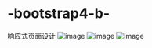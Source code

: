 # -bootstrap4-b-
响应式页面设计
![image](https://github.com/elliot51016/-bootstrap4-b-/assets/72138658/b505a747-aa96-4e96-8db8-244142fddc10)
![image](https://github.com/elliot51016/-bootstrap4-b-/assets/72138658/b0a816c5-9925-41af-8f93-933e8141ca86)
![image](https://github.com/elliot51016/-bootstrap4-b-/assets/72138658/6f7a2933-82eb-477f-88f6-ad7102801ee5)
